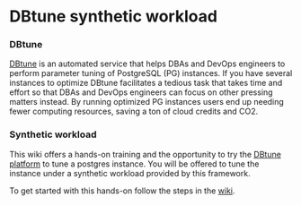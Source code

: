 # DBtune synthetic workload

### DBtune

[DBtune](www.dbune.com) is an automated service that helps DBAs and DevOps engineers to perform parameter tuning of PostgreSQL (PG) instances. 
If you have several instances to optimize DBtune facilitates a tedious task that takes time and effort so that DBAs and DevOps engineers can focus on other pressing matters instead.
By running optimized PG instances users end up needing fewer computing resources, saving a ton of cloud credits and CO2.


### Synthetic workload
This wiki offers a hands-on training and the opportunity to try the [DBtune platform](app.dbune.com) to tune a postgres instance. 
You will be offered to tune the instance under a synthetic workload provided by this framework.

To get started with this hands-on follow the steps in the [wiki](https://github.com/dbtuneai/synthetic_workload/wiki).
